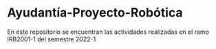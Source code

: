 # Ayudantía-Proyecto-Robótica
En este repositorio se encuentran las actividades realizadas en el ramo IRB2001-1 del semestre 2022-1

